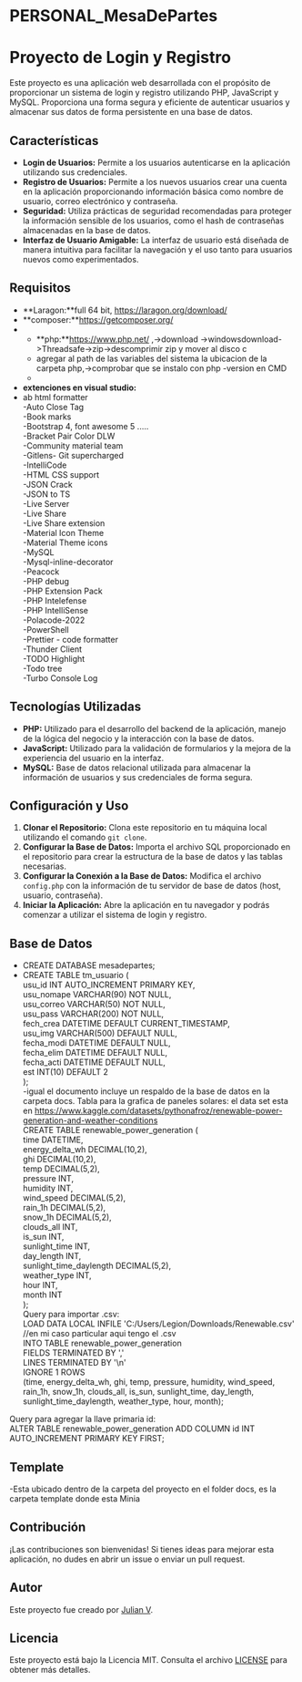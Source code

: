 ﻿# PERSONAL_MesaDePartes
# Proyecto de Login y Registro

Este proyecto es una aplicación web desarrollada con el propósito de proporcionar un sistema de login y registro utilizando PHP, JavaScript y MySQL. Proporciona una forma segura y eficiente de autenticar usuarios y almacenar sus datos de forma persistente en una base de datos.

## Características

- **Login de Usuarios:** Permite a los usuarios autenticarse en la aplicación utilizando sus credenciales.
- **Registro de Usuarios:** Permite a los nuevos usuarios crear una cuenta en la aplicación proporcionando información básica como nombre de usuario, correo electrónico y contraseña.
- **Seguridad:** Utiliza prácticas de seguridad recomendadas para proteger la información sensible de los usuarios, como el hash de contraseñas almacenadas en la base de datos.
- **Interfaz de Usuario Amigable:** La interfaz de usuario está diseñada de manera intuitiva para facilitar la navegación y el uso tanto para usuarios nuevos como experimentados.
## Requisitos
- **Laragon:**full 64 bit, https://laragon.org/download/
- **composer:**https://getcomposer.org/
- - **php:**https://www.php.net/  ,->download ->windowsdownload->Threadsafe->zip->descomprimir zip y mover al disco c
  - agregar al path de las variables del sistema la ubicacion de la carpeta php,->comprobar que se instalo con php -version en CMD
  - 
- **extenciones en visual studio:**
- ab html formatter  
-Auto Close Tag  
-Book marks  
-Bootstrap 4, font awesome 5 .....  
-Bracket Pair Color DLW  
-Community material team  
-Gitlens- Git supercharged  
-IntelliCode  
-HTML CSS support  
-JSON Crack  
-JSON to TS  
-Live Server  
-Live Share  
-Live Share extension  
-Material Icon Theme  
-Material Theme icons  
-MySQL  
-Mysql-inline-decorator  
-Peacock  
-PHP debug  
-PHP Extension Pack  
-PHP Intelefense  
-PHP IntelliSense  
-Polacode-2022  
-PowerShell  
-Prettier - code formatter  
-Thunder Client  
-TODO Highlight  
-Todo tree  
-Turbo Console Log  
## Tecnologías Utilizadas  

- **PHP:** Utilizado para el desarrollo del backend de la aplicación, manejo de la lógica del negocio y la interacción con la base de datos.  
- **JavaScript:** Utilizado para la validación de formularios y la mejora de la experiencia del usuario en la interfaz.  
- **MySQL:** Base de datos relacional utilizada para almacenar la información de usuarios y sus credenciales de forma segura.  

## Configuración y Uso  

1. **Clonar el Repositorio:** Clona este repositorio en tu máquina local utilizando el comando `git clone`.  
2. **Configurar la Base de Datos:** Importa el archivo SQL proporcionado en el repositorio para crear la estructura de la base de datos y las tablas necesarias.  
3. **Configurar la Conexión a la Base de Datos:** Modifica el archivo `config.php` con la información de tu servidor de base de datos (host, usuario, contraseña).  
4. **Iniciar la Aplicación:** Abre la aplicación en tu navegador y podrás comenzar a utilizar el sistema de login y registro.  

## Base de Datos
- CREATE DATABASE mesadepartes;  
- CREATE TABLE tm_usuario (  
    usu_id INT AUTO_INCREMENT PRIMARY KEY,  
    usu_nomape VARCHAR(90) NOT NULL,  
    usu_correo VARCHAR(50) NOT NULL,  
    usu_pass VARCHAR(200) NOT NULL,  
    fech_crea DATETIME DEFAULT CURRENT_TIMESTAMP,  
    usu_img VARCHAR(500) DEFAULT NULL,  
    fecha_modi DATETIME DEFAULT NULL,  
    fecha_elim DATETIME DEFAULT NULL,  
    fecha_acti DATETIME DEFAULT NULL,  
    est INT(10) DEFAULT 2  
);  
-igual el documento incluye un respaldo de la base de datos en la carpeta docs.
Tabla para la grafica de paneles solares:
el data set esta en https://www.kaggle.com/datasets/pythonafroz/renewable-power-generation-and-weather-conditions   
CREATE TABLE renewable_power_generation (  
    time DATETIME,  
    energy_delta_wh DECIMAL(10,2),  
    ghi DECIMAL(10,2),  
    temp DECIMAL(5,2),  
    pressure INT,  
    humidity INT,  
    wind_speed DECIMAL(5,2),  
    rain_1h DECIMAL(5,2),  
    snow_1h DECIMAL(5,2),  
    clouds_all INT,  
    is_sun INT,  
    sunlight_time INT,  
    day_length INT,  
    sunlight_time_daylength DECIMAL(5,2),  
    weather_type INT,  
    hour INT,  
    month INT  
);  
Query para importar .csv:  
LOAD DATA LOCAL INFILE 'C:/Users/Legion/Downloads/Renewable.csv' //en mi caso particular aqui tengo el .csv  
INTO TABLE renewable_power_generation  
FIELDS TERMINATED BY ','  
LINES TERMINATED BY '\n'  
IGNORE 1 ROWS  
(time, energy_delta_wh, ghi, temp, pressure, humidity, wind_speed, rain_1h, snow_1h, clouds_all, is_sun, sunlight_time, day_length, sunlight_time_daylength, weather_type, hour, month);  

Query para agregar la llave primaria id:  
ALTER TABLE renewable_power_generation ADD COLUMN id INT AUTO_INCREMENT PRIMARY KEY FIRST;  

## Template
-Esta ubicado dentro de la carpeta del proyecto en el folder docs, es la carpeta template donde esta Minia  
## Contribución  

¡Las contribuciones son bienvenidas! Si tienes ideas para mejorar esta aplicación, no dudes en abrir un issue o enviar un pull request.

## Autor

Este proyecto fue creado por [Julian V](https://github.com/SmartTime16n).

## Licencia

Este proyecto está bajo la Licencia MIT. Consulta el archivo [LICENSE](LICENSE) para obtener más detalles.
